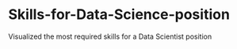 # Skills-for-Data-Science-position
Visualized the most required skills for a Data Scientist position
